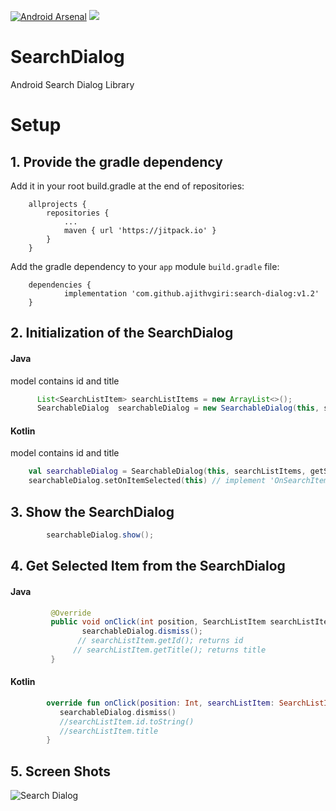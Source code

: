 [![Android Arsenal]( https://img.shields.io/badge/Android%20Arsenal-Search%20Dialog%20Library-green.svg?style=flat )]( https://android-arsenal.com/details/1/6424 )
[![](https://jitpack.io/v/ajithvgiri/SearchDialog.svg)](https://jitpack.io/#ajithvgiri/SearchDialog)

# SearchDialog
Android Search Dialog Library

# Setup
## 1. Provide the gradle dependency

Add it in your root build.gradle at the end of repositories:
```
	allprojects {
		repositories {
			...
			maven { url 'https://jitpack.io' }
		}
	}
```

Add the gradle dependency to your `app` module `build.gradle` file:

```
	dependencies {
	        implementation 'com.github.ajithvgiri:search-dialog:v1.2'
	}

```

## 2. Initialization of the SearchDialog

#### Java
<SearchListItem> model contains id and title
``` java
      List<SearchListItem> searchListItems = new ArrayList<>();
      SearchableDialog  searchableDialog = new SearchableDialog(this, searchListItems, "Title");
```

#### Kotlin
<SearchListItem> model contains id and title
``` kotlin
    val searchableDialog = SearchableDialog(this, searchListItems, getString(R.string.country))
    searchableDialog.setOnItemSelected(this) // implement 'OnSearchItemSelected'in your Activity
```


## 3. Show the SearchDialog

``` java
        searchableDialog.show();
```

## 4. Get Selected Item from the SearchDialog

#### Java
``` java
         @Override
         public void onClick(int position, SearchListItem searchListItem) {
                searchableDialog.dismiss();
               // searchListItem.getId(); returns id
              // searchListItem.getTitle(); returns title
         }
```

#### Kotlin
``` kotlin
        override fun onClick(position: Int, searchListItem: SearchListItem) {
           searchableDialog.dismiss()
           //searchListItem.id.toString()
           //searchListItem.title
        }
```
## 5. Screen Shots

![Search Dialog](https://i.imgur.com/47IHtQH.png)
